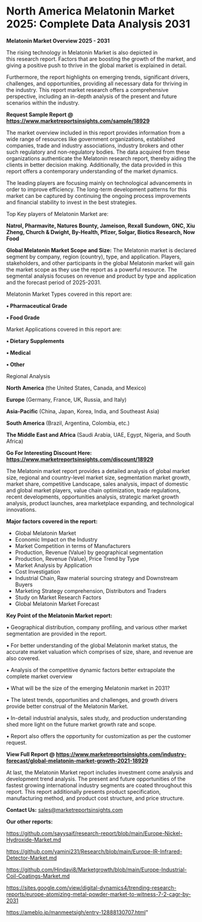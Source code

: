 # North America Melatonin Market 2025: Complete Data Analysis 2031

<Strong> Melatonin Market Overview 2025 - 2031</strong>

The rising technology in Melatonin Market is also depicted in this research report. Factors that are boosting the growth of the market, and giving a positive push to thrive in the global market is explained in detail.

Furthermore, the report highlights on emerging trends, significant drivers, challenges, and opportunities, providing all necessary data for thriving in the industry. This report market research offers a comprehensive perspective, including an in-depth analysis of the present and future scenarios within the industry.

<strong>Request Sample Report @ <a href=https://www.marketreportsinsights.com/sample/18929>https://www.marketreportsinsights.com/sample/18929</a></strong>

The market overview included in this report provides information from a wide range of resources like government organizations, established companies, trade and industry associations, industry brokers and other such regulatory and non-regulatory bodies. The data acquired from these organizations authenticate the Melatonin research report, thereby aiding the clients in better decision making. Additionally, the data provided in this report offers a contemporary understanding of the market dynamics.

The leading players are focusing mainly on technological advancements in order to improve efficiency. The long-term development patterns for this market can be captured by continuing the ongoing process improvements and financial stability to invest in the best strategies.

Top Key players of Melatonin Market are:

<strong>Natrol, Pharmavite, Natures Bounty, Jameison, Rexall Sundown, GNC, Xiu Zheng, Church & Dwight, By-Health, Pfizer, Solgar, Biotics Research, Now Food</strong>

<strong><b>Global Melatonin Market Scope and Size:</b></strong>
The Melatonin market is declared segment by company, region (country), type, and application. Players, stakeholders, and other participants in the global Melatonin market will gain the market scope as they use the report as a powerful resource. The segmental analysis focuses on revenue and product by type and application and the forecast period of 2025-2031.

Melatonin Market Types covered in this report are:

<strong>• Pharmaceutical Grade

• Food Grade</strong>

Market Applications covered in this report are:

<strong>• Dietary Supplements

• Medical

• Other</strong> 

Regional Analysis

<strong>North America</strong> (the United States, Canada, and Mexico)

<strong>Europe</strong> (Germany, France, UK, Russia, and Italy)

<strong>Asia-Pacific</strong> (China, Japan, Korea, India, and Southeast Asia)

<strong>South America</strong> (Brazil, Argentina, Colombia, etc.)

<strong>The Middle East and Africa</strong> (Saudi Arabia, UAE, Egypt, Nigeria, and South Africa)

<strong>Go For Interesting Discount Here: <a href=https://www.marketreportsinsights.com/discount/18929>https://www.marketreportsinsights.com/discount/18929</a></strong>

The Melatonin market report provides a detailed analysis of global market size, regional and country-level market size, segmentation market growth, market share, competitive Landscape, sales analysis, impact of domestic and global market players, value chain optimization, trade regulations, recent developments, opportunities analysis, strategic market growth analysis, product launches, area marketplace expanding, and technological innovations.

<strong><b>Major factors covered in the report:</b></strong>
<ul>
  <li>Global Melatonin Market </li>
  <li>Economic Impact on the Industry</li>
  <li>Market Competition in terms of Manufacturers</li>
  <li>Production, Revenue (Value) by geographical segmentation</li>
  <li>Production, Revenue (Value), Price Trend by Type</li>
  <li>Market Analysis by Application</li>
  <li>Cost Investigation</li>
  <li>Industrial Chain, Raw material sourcing strategy and Downstream Buyers</li>
  <li>Marketing Strategy comprehension, Distributors and Traders</li>
  <li>Study on Market Research Factors</li>
  <li>Global Melatonin Market Forecast</li>
</ul>

<strong><b>Key Point of the Melatonin Market report:</b></strong>

• Geographical distribution, company profiling, and various other market segmentation are provided in the report.

• For better understanding of the global Melatonin market status, the accurate market valuation which comprises of size, share, and revenue are also covered.

• Analysis of the competitive dynamic factors better extrapolate the complete market overview

• What will be the size of the emerging Melatonin market in 2031?

• The latest trends, opportunities and challenges, and growth drivers provide better construal of the Melatonin Market.

• In-detail industrial analysis, sales study, and production understanding shed more light on the future market growth rate and scope.

• Report also offers the opportunity for customization as per the customer request.

<strong><b>View Full Report @ <a href=https://www.marketreportsinsights.com/industry-forecast/global-melatonin-market-growth-2021-18929>https://www.marketreportsinsights.com/industry-forecast/global-melatonin-market-growth-2021-18929</a></b></strong>


At last, the Melatonin Market report includes investment come analysis and development trend analysis. The present and future opportunities of the fastest growing international industry segments are coated throughout this report. This report additionally presents product specification, manufacturing method, and product cost structure, and price structure.

<strong>Contact Us:</strong>
sales@marketreportsinsights.com

<strong>Our other reports:</strong>

<a href=https://github.com/sayysaif/research-report/blob/main/Europe-Nickel-Hydroxide-Market.md>https://github.com/sayysaif/research-report/blob/main/Europe-Nickel-Hydroxide-Market.md</a>

<a href=https://github.com/yamini231/Research/blob/main/Europe-IR-Infrared-Detector-Market.md>https://github.com/yamini231/Research/blob/main/Europe-IR-Infrared-Detector-Market.md</a>

<a href=https://github.com/Hindavi8/Marketgrowth/blob/main/Europe-Industrial-Coil-Coatings-Market.md>https://github.com/Hindavi8/Marketgrowth/blob/main/Europe-Industrial-Coil-Coatings-Market.md</a>

<a href=https://sites.google.com/view/digital-dynamics4/trending-research-reports/europe-atomizing-metal-powder-market-to-witness-7-2-cagr-by-2031>https://sites.google.com/view/digital-dynamics4/trending-research-reports/europe-atomizing-metal-powder-market-to-witness-7-2-cagr-by-2031</a>

<a href=https://ameblo.jp/manmeetsigh/entry-12888130707.html>https://ameblo.jp/manmeetsigh/entry-12888130707.html</a>"
